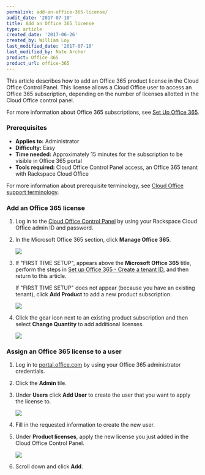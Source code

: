 ```yaml
---
permalink: add-an-office-365-license/
audit_date: '2017-07-10'
title: Add an Office 365 license
type: article
created_date: '2017-06-26'
created_by: William Loy
last_modified_date: '2017-07-10'
last_modified_by: Nate Archer
product: Office 365
product_url: office-365
---
```


This article describes how to add an Office 365 product license in the Cloud Office Control Panel. This license allows a Cloud Office user to access an Office 365 subscription, depending on the number of licenses allotted in the Cloud Office control panel.

For more information about Office 365 subscriptions, see [Set Up Office 365](/how-to/set-up-office-365).

### Prerequisites

- **Applies to:** Administrator
- **Difficulty:** Easy
- **Time needed:** Approximately 15 minutes for the subscription to be visible in Office 365 portal
- **Tools required:** Cloud Office Control Panel access, an Office 365 tenant with Rackspace Cloud Office

For more information about prerequisite terminology, see [Cloud Office support terminology](/how-to/cloud-office-support-terminology).


### Add an Office 365 license

1. Log in to the [Cloud Office Control Panel](https://cp.rackspace.com/) by using your Rackspace Cloud Office admin ID and password.
2. In the Microsoft Office 365 section, click **Manage Office 365**.

   <img src="{% asset_path office-365/add-an-office-365-license/add-office-365-sub-1.png %}" />

3. If "FIRST TIME SETUP", appears above the **Microsoft Office 365** title, perform the steps in [Set up Office 365 - Create a tenant ID](/how-to/set-up-office-365#create-a-tenant-id), and then return to this article.

   If "FIRST TIME SETUP" does not appear (because you have an existing tenant), click **Add Product** to add a new product subscription.

   <img src="{% asset_path office-365/add-an-office-365-license/add-office-365-sub-2.png %}" />

4. Click the gear icon next to an existing product subscription and then select **Change Quantity** to add additional licenses.

    <img src="{% asset_path office-365/add-an-office-365-license/add-office-365-sub-3.png %}" />

### Assign an Office 365 license to a user

1. Log in to [portal.office.com](portal.office.com) by using your Office 365 administrator credentials.
2. Click the **Admin** tile.
3. Under **Users** click **Add User** to create the user that you want to apply the license to.

    <img src="{% asset_path office-365/add-an-office-365-license/add-office-365-sub-4.png %}" />

4. Fill in the requested information to create the new user.
5. Under **Product licenses**, apply the new license you just added in the Cloud Office Control Panel.

    <img src="{% asset_path office-365/add-an-office-365-license/add-office-365-sub-5.png %}" />

6. Scroll down and click **Add**.
